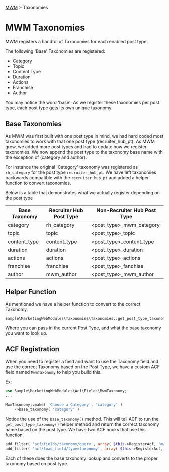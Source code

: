 [MWM](README.md) > Taxonomies

# MWM Taxonomies

MWM registers a handful of Taxonomies for each enabled post type.

The following 'Base' Taxonomies are registered:

* Category
* Topic
* Content Type
* Duration
* Actions
* Franchise
* Author

You may notice the word 'base'; As we register these taxonomies per post type, each post type gets its own unique taxonomy.

## Base Taxonomies

As MWM was first built with one post type in mind, we had hard coded most taxonomies to work with that one post type (recruiter_hub_pt).
As MWM grew, we added more post types and had to update how we register taxonomies.  We now append the post type to the taxonomy 
base name with the exception of (category and author).

For instance the original 'Category' taxonomy was registered as `rh_category` for the post type `recruiter_hub_pt`.  We have left
taxonomies backwards compatible with the `recruiter_hub_pt` and added a helper function to convert taxonomies.

Below is a table that demonstrates what we actually register depending on the post type

| Base Taxonomy | Recruiter Hub Post Type | Non-Recruiter Hub Post Type |
|---------------|-------------------------|-----------------------------|
| category      | rh_category             | <post_type>_mwm_category    |
| topic         | topic                   | <post_type>_topic           |
| content_type  | content_type            | <post_type>_content_type    |
| duration      | duration                | <post_type>_duration        |
| actions       | actions                 | <post_type>_actions         |
| franchise     | franchise               | <post_type>_fanchise        |
| author        | mwm_author              | <post_type>_mwm_author      |


## Helper Function

As mentioned we have a helper function to convert to the correct Taxonomy.

```php
Sample\MarketingWebModules\Taxonomies\Taxonomies::get_post_type_taxonomy( $post_type, $base_taxonomy );
```

Where you can pass in the current Post Type, and what the base taxonomy you want to look up.

## ACF Registration

When you need to register a field and want to use the Taxonomy field and use the correct Taxonomy based on the Post Type, 
we have a custom ACF field named `MwmTaxonomy` to help you build this.

Ex:
```php
use Sample\MarketingWebModules\Acf\Fields\MwmTaxonomy;
...

MwmTaxonomy::make( 'Choose a Category', 'category' )
    ->base_taxonomy( 'category' )
```

Notice the use of the `base_taxonomy()` method.  This will tell ACF to run the `get_post_type_taxonomy()` helper method and 
return the correct taxonomy name based on the post type.  We have two ACF hooks that use this function.  

```php
add_filter( 'acf/fields/taxonomy/query', array( $this->RegisterAcf, 'mwm_taxonomy_query' ), 10, 3 );
add_filter( 'acf/load_field/type=taxonomy', array( $this->RegisterAcf, 'mwm_taxonomy_load_field' ) );
```

Each of these does the base taxonomy lookup and converts to the proper taxonomy based on post type.
